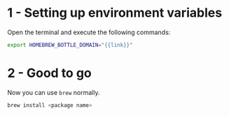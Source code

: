 # 1 - Setting up environment variables
Open the terminal and execute the following commands:

```bash
export HOMEBREW_BOTTLE_DOMAIN="{{link}}"
```

# 2 - Good to go
Now you can use `brew` normally.

```bash
brew install <package name>
```